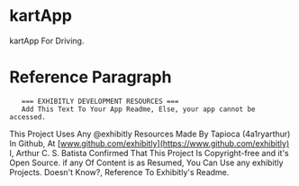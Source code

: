 # kartApp
kartApp For Driving.
# Reference Paragraph 

       === EXHIBITLY DEVELOPMENT RESOURCES ===
       Add This Text To Your App Readme, Else, your app cannot be accessed.


This Project Uses Any @exhibitly Resources
Made By Tapioca (4a1ryarthur) In Github, At [www.github.com/exhibitly](https://www.github.com/exhibitly)
I, Arthur C. S. Batista Confirmed That
This Project Is Copyright-free and it's 
Open Source. if any Of Content is as Resumed, You Can Use any exhibitly Projects.
Doesn't Know?, Reference To Exhibitly's Readme.
